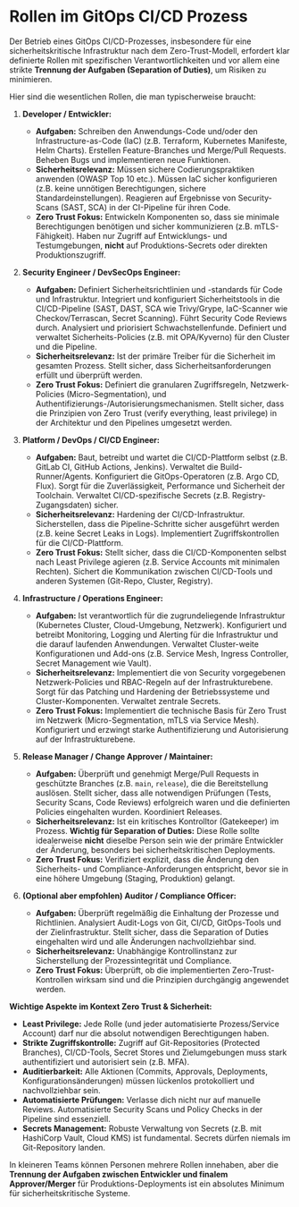# Rollen im GitOps CI/CD Prozess

Der Betrieb eines GitOps CI/CD-Prozesses, insbesondere für eine sicherheitskritische Infrastruktur nach dem Zero-Trust-Modell, erfordert klar definierte Rollen mit spezifischen Verantwortlichkeiten und vor allem eine strikte **Trennung der Aufgaben (Separation of Duties)**, um Risiken zu minimieren.

Hier sind die wesentlichen Rollen, die man typischerweise braucht:

1.  **Developer / Entwickler:**
    *   **Aufgaben:** Schreiben den Anwendungs-Code und/oder den Infrastructure-as-Code (IaC) (z.B. Terraform, Kubernetes Manifeste, Helm Charts). Erstellen Feature-Branches und Merge/Pull Requests. Beheben Bugs und implementieren neue Funktionen.
    *   **Sicherheitsrelevanz:** Müssen sichere Codierungspraktiken anwenden (OWASP Top 10 etc.). Müssen IaC sicher konfigurieren (z.B. keine unnötigen Berechtigungen, sichere Standardeinstellungen). Reagieren auf Ergebnisse von Security-Scans (SAST, SCA) in der CI-Pipeline für ihren Code.
    *   **Zero Trust Fokus:** Entwickeln Komponenten so, dass sie minimale Berechtigungen benötigen und sicher kommunizieren (z.B. mTLS-Fähigkeit). Haben nur Zugriff auf Entwicklungs- und Testumgebungen, **nicht** auf Produktions-Secrets oder direkten Produktionszugriff.

2.  **Security Engineer / DevSecOps Engineer:**
    *   **Aufgaben:** Definiert Sicherheitsrichtlinien und -standards für Code und Infrastruktur. Integriert und konfiguriert Sicherheitstools in die CI/CD-Pipeline (SAST, DAST, SCA wie Trivy/Grype, IaC-Scanner wie Checkov/Terrascan, Secret Scanning). Führt Security Code Reviews durch. Analysiert und priorisiert Schwachstellenfunde. Definiert und verwaltet Sicherheits-Policies (z.B. mit OPA/Kyverno) für den Cluster und die Pipeline.
    *   **Sicherheitsrelevanz:** Ist der primäre Treiber für die Sicherheit im gesamten Prozess. Stellt sicher, dass Sicherheitsanforderungen erfüllt und überprüft werden.
    *   **Zero Trust Fokus:** Definiert die granularen Zugriffsregeln, Netzwerk-Policies (Micro-Segmentation), und Authentifizierungs-/Autorisierungsmechanismen. Stellt sicher, dass die Prinzipien von Zero Trust (verify everything, least privilege) in der Architektur und den Pipelines umgesetzt werden.

3.  **Platform / DevOps / CI/CD Engineer:**
    *   **Aufgaben:** Baut, betreibt und wartet die CI/CD-Plattform selbst (z.B. GitLab CI, GitHub Actions, Jenkins). Verwaltet die Build-Runner/Agents. Konfiguriert die GitOps-Operatoren (z.B. Argo CD, Flux). Sorgt für die Zuverlässigkeit, Performance und Sicherheit der Toolchain. Verwaltet CI/CD-spezifische Secrets (z.B. Registry-Zugangsdaten) sicher.
    *   **Sicherheitsrelevanz:** Hardening der CI/CD-Infrastruktur. Sicherstellen, dass die Pipeline-Schritte sicher ausgeführt werden (z.B. keine Secret Leaks in Logs). Implementiert Zugriffskontrollen für die CI/CD-Plattform.
    *   **Zero Trust Fokus:** Stellt sicher, dass die CI/CD-Komponenten selbst nach Least Privilege agieren (z.B. Service Accounts mit minimalen Rechten). Sichert die Kommunikation zwischen CI/CD-Tools und anderen Systemen (Git-Repo, Cluster, Registry).

4.  **Infrastructure / Operations Engineer:**
    *   **Aufgaben:** Ist verantwortlich für die zugrundeliegende Infrastruktur (Kubernetes Cluster, Cloud-Umgebung, Netzwerk). Konfiguriert und betreibt Monitoring, Logging und Alerting für die Infrastruktur und die darauf laufenden Anwendungen. Verwaltet Cluster-weite Konfigurationen und Add-ons (z.B. Service Mesh, Ingress Controller, Secret Management wie Vault).
    *   **Sicherheitsrelevanz:** Implementiert die von Security vorgegebenen Netzwerk-Policies und RBAC-Regeln auf der Infrastrukturebene. Sorgt für das Patching und Hardening der Betriebssysteme und Cluster-Komponenten. Verwaltet zentrale Secrets.
    *   **Zero Trust Fokus:** Implementiert die technische Basis für Zero Trust im Netzwerk (Micro-Segmentation, mTLS via Service Mesh). Konfiguriert und erzwingt starke Authentifizierung und Autorisierung auf der Infrastrukturebene.

5.  **Release Manager / Change Approver / Maintainer:**
    *   **Aufgaben:** Überprüft und genehmigt Merge/Pull Requests in geschützte Branches (z.B. `main`, `release`), die die Bereitstellung auslösen. Stellt sicher, dass alle notwendigen Prüfungen (Tests, Security Scans, Code Reviews) erfolgreich waren und die definierten Policies eingehalten wurden. Koordiniert Releases.
    *   **Sicherheitsrelevanz:** Ist ein kritisches Kontrolltor (Gatekeeper) im Prozess. **Wichtig für Separation of Duties:** Diese Rolle sollte idealerweise **nicht** dieselbe Person sein wie der primäre Entwickler der Änderung, besonders bei sicherheitskritischen Deployments.
    *   **Zero Trust Fokus:** Verifiziert explizit, dass die Änderung den Sicherheits- und Compliance-Anforderungen entspricht, bevor sie in eine höhere Umgebung (Staging, Produktion) gelangt.

6.  **(Optional aber empfohlen) Auditor / Compliance Officer:**
    *   **Aufgaben:** Überprüft regelmäßig die Einhaltung der Prozesse und Richtlinien. Analysiert Audit-Logs von Git, CI/CD, GitOps-Tools und der Zielinfrastruktur. Stellt sicher, dass die Separation of Duties eingehalten wird und alle Änderungen nachvollziehbar sind.
    *   **Sicherheitsrelevanz:** Unabhängige Kontrollinstanz zur Sicherstellung der Prozessintegrität und Compliance.
    *   **Zero Trust Fokus:** Überprüft, ob die implementierten Zero-Trust-Kontrollen wirksam sind und die Prinzipien durchgängig angewendet werden.

**Wichtige Aspekte im Kontext Zero Trust & Sicherheit:**

*   **Least Privilege:** Jede Rolle (und jeder automatisierte Prozess/Service Account) darf nur die absolut notwendigen Berechtigungen haben.
*   **Strikte Zugriffskontrolle:** Zugriff auf Git-Repositories (Protected Branches), CI/CD-Tools, Secret Stores und Zielumgebungen muss stark authentifiziert und autorisiert sein (z.B. MFA).
*   **Auditierbarkeit:** Alle Aktionen (Commits, Approvals, Deployments, Konfigurationsänderungen) müssen lückenlos protokolliert und nachvollziehbar sein.
*   **Automatisierte Prüfungen:** Verlasse dich nicht nur auf manuelle Reviews. Automatisierte Security Scans und Policy Checks in der Pipeline sind essenziell.
*   **Secrets Management:** Robuste Verwaltung von Secrets (z.B. mit HashiCorp Vault, Cloud KMS) ist fundamental. Secrets dürfen niemals im Git-Repository landen.

In kleineren Teams können Personen mehrere Rollen innehaben, aber die **Trennung der Aufgaben zwischen Entwickler und finalem Approver/Merger** für Produktions-Deployments ist ein absolutes Minimum für sicherheitskritische Systeme.